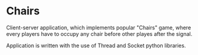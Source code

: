 # Chairs
Client-server application, which implements popular "Chairs" game, where every players have to occupy any chair before other playes after the signal.

Application is written with the use of Thread and Socket python libraries.
